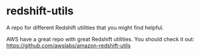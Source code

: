 # redshift-utils
A repo for different Redshift utilities that you might find helpful.

AWS have a great repo with great Redshift utilities.
You should check it out: https://github.com/awslabs/amazon-redshift-utils

